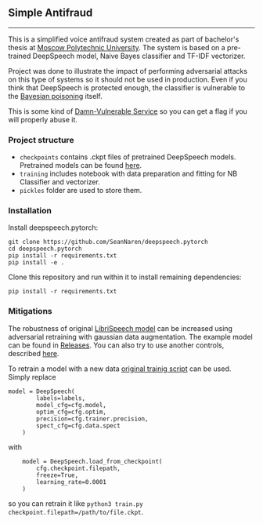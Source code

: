 ## Simple Antifraud
****
This is a simplified voice antifraud system created as part of bachelor's thesis at [Moscow Polytechnic University](https://mospolytech.ru/). The system is based on a pre-trained DeepSpeech model, Naive Bayes classifier and TF-IDF vectorizer.

Project was done to illustrate the impact of performing adversarial attacks on this type of systems so it should not be used in production. Even if you think that DeepSpeech is protected enough, the classifier is vulnerable to the [Bayesian poisoning](https://en.wikipedia.org/wiki/Bayesian_poisoning) itself. 

This is some kind of [Damn-Vulnerable Service](https://github.com/vavkamil/awesome-vulnerable-apps) so you can get a flag if you will properly abuse it.

### Project structure

- `checkpoints` contains .ckpt files of pretrained DeepSpeech models. Pretrained models can be found [here](releases).
- `training` includes notebook with data preparation and fitting for NB Classifier and vectorizer.
- `pickles` folder are used to store them.

### Installation

Install deepspeech.pytorch:

```
git clone https://github.com/SeanNaren/deepspeech.pytorch
cd deepspeech.pytorch
pip install -r requirements.txt
pip install -e .
```

Clone this repository and run within it to install remaining dependencies:
```
pip install -r requirements.txt
```

### Mitigations

The robustness of original [LibriSpeech model]() can be increased using adversarial retraining with gaussian data augmentation. The example model can be found in [ Releases](releases). You can also try to use another controls, described [here](https://www.enisa.europa.eu/publications/securing-machine-learning-algorithms).

To retrain a model with a new data [original trainig script](https://github.com/SeanNaren/deepspeech.pytorch/blob/master/deepspeech_pytorch/training.py) can be used. Simply replace 
```
model = DeepSpeech(
        labels=labels,
        model_cfg=cfg.model,
        optim_cfg=cfg.optim,
        precision=cfg.trainer.precision,
        spect_cfg=cfg.data.spect
    )
```
with 

```
    model = DeepSpeech.load_from_checkpoint(
        cfg.checkpoint.filepath,
        freeze=True,
        learning_rate=0.0001
    )
```
so you can retrain it like `python3 train.py checkpoint.filepath=/path/to/file.ckpt`.
